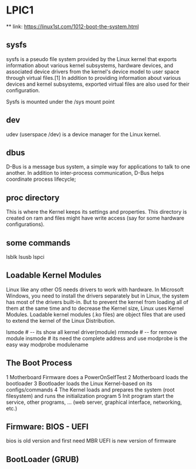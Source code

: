 # LPIC1
** link: https://linux1st.com/1012-boot-the-system.html

## sysfs
 sysfs is a pseudo file system provided by the Linux kernel that exports information about various kernel subsystems, hardware devices, and associated device drivers from the kernel's device model to user space through 
 virtual files.[1] In addition to providing information about various devices and kernel subsystems, exported virtual files are also used for their configuration.

Sysfs is mounted under the /sys mount point

## dev
  udev (userspace /dev) is a device manager for the Linux kernel.

## dbus
  D-Bus is a message bus system, a simple way for applications to talk to one another. In addition to inter-process communication, D-Bus helps coordinate process lifecycle;

## proc directory
  This is where the Kernel keeps its settings and properties. This directory is created on ram and files might have write access (say for some hardware configurations). 
## some commands
lsblk
lsusb
lspci
## Loadable Kernel Modules
Linux like any other OS needs drivers to work with hardware. In Microsoft Windows, you need to install the drivers separately but in Linux, the system has most of the drivers built-in. But to prevent the kernel from loading all of them at the same time and to decrease the Kernel size, Linux uses Kernel Modules. Loadable kernel modules (.ko files) are object files that are used to extend the kernel of the Linux Distribution. 

lsmode  # -- its show all kernel driver(module)
rmmode  # -- for remove module
insmode # its need the complete address and use modprobe is the easy way
modprobe  modulename

## The Boot Process
 1 Motherboard Firmware does a PowerOnSelfTest
 2 Motherboard loads the bootloader
 3 Bootloader loads the Linux Kernel-based on its configs/commands
 4 The Kernel loads and prepares the system (root filesystem) and runs the initialization program
 5  Init program start the service, other programs, ... (web server, graphical interface, networking, etc.)
 
## Firmware: BIOS  -  UEFI 
   bios is old version and first need MBR
   UEFI is new version of firmware

 ## BootLoader (GRUB)
   
